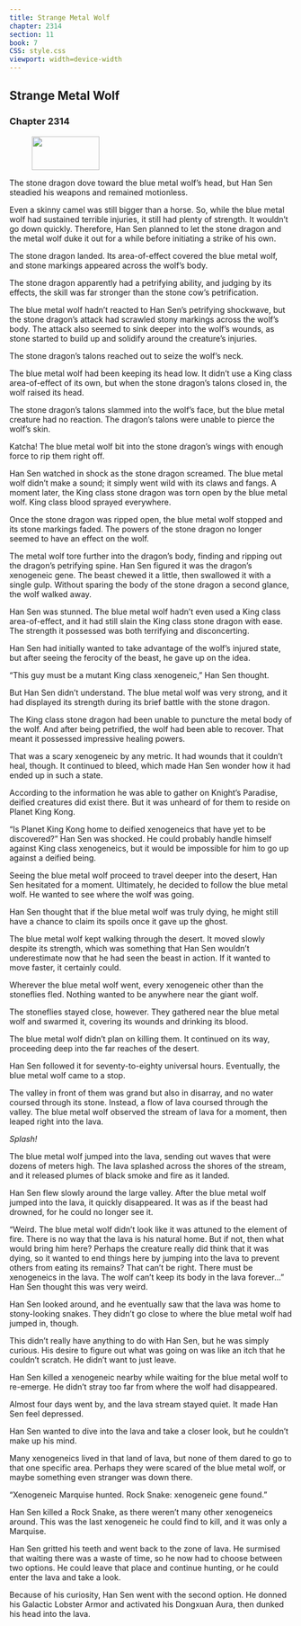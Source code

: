 ```yaml
---
title: Strange Metal Wolf
chapter: 2314
section: 11
book: 7
CSS: style.css
viewport: width=device-width
---
```


## Strange Metal Wolf

### Chapter 2314

<figure>
	<img src="../Images/gem.gif" alt="" id="gem" width="120" height="60" />
</figure>

The stone dragon dove toward the blue metal wolf’s head, but Han Sen steadied his weapons and remained motionless.

Even a skinny camel was still bigger than a horse. So, while the blue metal wolf had sustained terrible injuries, it still had plenty of strength. It wouldn’t go down quickly. Therefore, Han Sen planned to let the stone dragon and the metal wolf duke it out for a while before initiating a strike of his own.

The stone dragon landed. Its area-of-effect covered the blue metal wolf, and stone markings appeared across the wolf’s body.

The stone dragon apparently had a petrifying ability, and judging by its effects, the skill was far stronger than the stone cow’s petrification.

The blue metal wolf hadn’t reacted to Han Sen’s petrifying shockwave, but the stone dragon’s attack had scrawled stony markings across the wolf’s body. The attack also seemed to sink deeper into the wolf’s wounds, as stone started to build up and solidify around the creature’s injuries.

The stone dragon’s talons reached out to seize the wolf’s neck.

The blue metal wolf had been keeping its head low. It didn’t use a King class area-of-effect of its own, but when the stone dragon’s talons closed in, the wolf raised its head.

The stone dragon’s talons slammed into the wolf’s face, but the blue metal creature had no reaction. The dragon’s talons were unable to pierce the wolf’s skin.

Katcha! The blue metal wolf bit into the stone dragon’s wings with enough force to rip them right off.

Han Sen watched in shock as the stone dragon screamed. The blue metal wolf didn’t make a sound; it simply went wild with its claws and fangs. A moment later, the King class stone dragon was torn open by the blue metal wolf. King class blood sprayed everywhere.

Once the stone dragon was ripped open, the blue metal wolf stopped and its stone markings faded. The powers of the stone dragon no longer seemed to have an effect on the wolf.

The metal wolf tore further into the dragon’s body, finding and ripping out the dragon’s petrifying spine. Han Sen figured it was the dragon’s xenogeneic gene. The beast chewed it a little, then swallowed it with a single gulp. Without sparing the body of the stone dragon a second glance, the wolf walked away.

Han Sen was stunned. The blue metal wolf hadn’t even used a King class area-of-effect, and it had still slain the King class stone dragon with ease. The strength it possessed was both terrifying and disconcerting.

Han Sen had initially wanted to take advantage of the wolf’s injured state, but after seeing the ferocity of the beast, he gave up on the idea.

“This guy must be a mutant King class xenogeneic,” Han Sen thought.

But Han Sen didn’t understand. The blue metal wolf was very strong, and it had displayed its strength during its brief battle with the stone dragon.

The King class stone dragon had been unable to puncture the metal body of the wolf. And after being petrified, the wolf had been able to recover. That meant it possessed impressive healing powers.

That was a scary xenogeneic by any metric. It had wounds that it couldn’t heal, though. It continued to bleed, which made Han Sen wonder how it had ended up in such a state.

According to the information he was able to gather on Knight’s Paradise, deified creatures did exist there. But it was unheard of for them to reside on Planet King Kong.

“Is Planet King Kong home to deified xenogeneics that have yet to be discovered?” Han Sen was shocked. He could probably handle himself against King class xenogeneics, but it would be impossible for him to go up against a deified being.

Seeing the blue metal wolf proceed to travel deeper into the desert, Han Sen hesitated for a moment. Ultimately, he decided to follow the blue metal wolf. He wanted to see where the wolf was going.

Han Sen thought that if the blue metal wolf was truly dying, he might still have a chance to claim its spoils once it gave up the ghost.

The blue metal wolf kept walking through the desert. It moved slowly despite its strength, which was something that Han Sen wouldn’t underestimate now that he had seen the beast in action. If it wanted to move faster, it certainly could.

Wherever the blue metal wolf went, every xenogeneic other than the stoneflies fled. Nothing wanted to be anywhere near the giant wolf.

The stoneflies stayed close, however. They gathered near the blue metal wolf and swarmed it, covering its wounds and drinking its blood.

The blue metal wolf didn’t plan on killing them. It continued on its way, proceeding deep into the far reaches of the desert.

Han Sen followed it for seventy-to-eighty universal hours. Eventually, the blue metal wolf came to a stop.

The valley in front of them was grand but also in disarray, and no water coursed through its stone. Instead, a flow of lava coursed through the valley. The blue metal wolf observed the stream of lava for a moment, then leaped right into the lava.

*Splash!*

The blue metal wolf jumped into the lava, sending out waves that were dozens of meters high. The lava splashed across the shores of the stream, and it released plumes of black smoke and fire as it landed.

Han Sen flew slowly around the large valley. After the blue metal wolf jumped into the lava, it quickly disappeared. It was as if the beast had drowned, for he could no longer see it.

“Weird. The blue metal wolf didn’t look like it was attuned to the element of fire. There is no way that the lava is his natural home. But if not, then what would bring him here? Perhaps the creature really did think that it was dying, so it wanted to end things here by jumping into the lava to prevent others from eating its remains? That can’t be right. There must be xenogeneics in the lava. The wolf can’t keep its body in the lava forever…” Han Sen thought this was very weird.

Han Sen looked around, and he eventually saw that the lava was home to stony-looking snakes. They didn’t go close to where the blue metal wolf had jumped in, though.

This didn’t really have anything to do with Han Sen, but he was simply curious. His desire to figure out what was going on was like an itch that he couldn’t scratch. He didn’t want to just leave.

Han Sen killed a xenogeneic nearby while waiting for the blue metal wolf to re-emerge. He didn’t stray too far from where the wolf had disappeared.

Almost four days went by, and the lava stream stayed quiet. It made Han Sen feel depressed.

Han Sen wanted to dive into the lava and take a closer look, but he couldn’t make up his mind.

Many xenogeneics lived in that land of lava, but none of them dared to go to that one specific area. Perhaps they were scared of the blue metal wolf, or maybe something even stranger was down there.

“Xenogeneic Marquise hunted. Rock Snake: xenogeneic gene found.”

Han Sen killed a Rock Snake, as there weren’t many other xenogeneics around. This was the last xenogeneic he could find to kill, and it was only a Marquise.

Han Sen gritted his teeth and went back to the zone of lava. He surmised that waiting there was a waste of time, so he now had to choose between two options. He could leave that place and continue hunting, or he could enter the lava and take a look.

Because of his curiosity, Han Sen went with the second option. He donned his Galactic Lobster Armor and activated his Dongxuan Aura, then dunked his head into the lava.